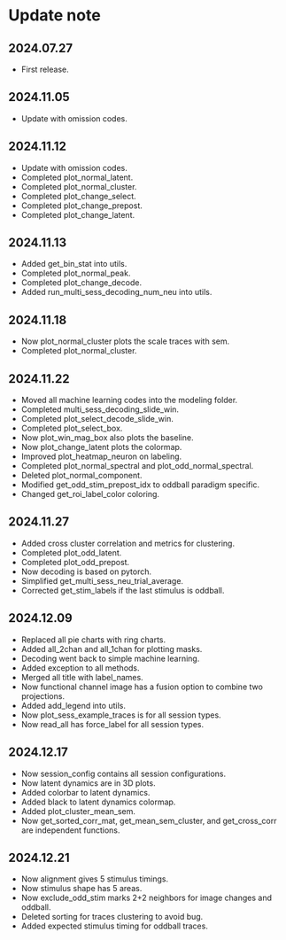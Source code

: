 
# Update note

## 2024.07.27
- First release.

## 2024.11.05
- Update with omission codes.

## 2024.11.12
- Update with omission codes.
- Completed plot_normal_latent.
- Completed plot_normal_cluster.
- Completed plot_change_select.
- Completed plot_change_prepost.
- Completed plot_change_latent.

## 2024.11.13
- Added get_bin_stat into utils.
- Completed plot_normal_peak.
- Completed plot_change_decode.
- Added run_multi_sess_decoding_num_neu into utils.

## 2024.11.18
- Now plot_normal_cluster plots the scale traces with sem.
- Completed plot_normal_cluster.

## 2024.11.22
- Moved all machine learning codes into the modeling folder.
- Completed multi_sess_decoding_slide_win.
- Completed plot_select_decode_slide_win.
- Completed plot_select_box.
- Now plot_win_mag_box also plots the baseline.
- Now plot_change_latent plots the colormap.
- Improved plot_heatmap_neuron on labeling.
- Completed plot_normal_spectral and plot_odd_normal_spectral.
- Deleted plot_normal_component.
- Modified get_odd_stim_prepost_idx to oddball paradigm specific.
- Changed get_roi_label_color coloring.

## 2024.11.27
- Added cross cluster correlation and metrics for clustering.
- Completed plot_odd_latent.
- Completed plot_odd_prepost.
- Now decoding is based on pytorch.
- Simplified get_multi_sess_neu_trial_average.
- Corrected get_stim_labels if the last stimulus is oddball.

## 2024.12.09
- Replaced all pie charts with ring charts.
- Added all_2chan and all_1chan for plotting masks.
- Decoding went back to simple machine learning.
- Added exception to all methods.
- Merged all title with label_names.
- Now functional channel image has a fusion option to combine two projections.
- Added add_legend into utils.
- Now plot_sess_example_traces is for all session types.
- Now read_all has force_label for all session types.

## 2024.12.17
- Now session_config contains all session configurations.
- Now latent dynamics are in 3D plots.
- Added colorbar to latent dynamics.
- Added black to latent dynamics colormap.
- Added plot_cluster_mean_sem.
- Now get_sorted_corr_mat, get_mean_sem_cluster, and get_cross_corr are independent functions.

## 2024.12.21
- Now alignment gives 5 stimulus timings.
- Now stimulus shape has 5 areas.
- Now exclude_odd_stim marks 2+2 neighbors for image changes and oddball.
- Deleted sorting for traces clustering to avoid bug.
- Added expected stimulus timing for oddball traces.